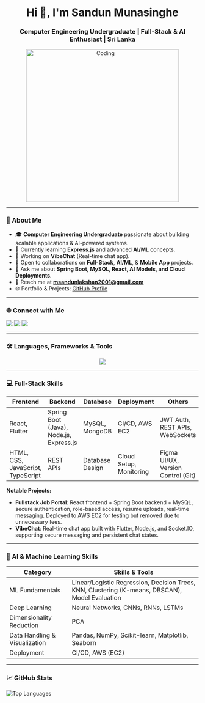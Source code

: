 <h1 align="center">Hi 👋, I'm Sandun Munasinghe</h1>
<h3 align="center">Computer Engineering Undergraduate | Full-Stack & AI Enthusiast | Sri Lanka</h3>

<p align="center">
  <img src="https://cdn.dribbble.com/users/1162077/screenshots/3848914/media/7ed7d5ca720e7af3b92856e45f7a7545.gif" alt="Coding" width="400"/>
</p>

---

### 🚀 About Me  
- 🎓 **Computer Engineering Undergraduate** passionate about building scalable applications & AI-powered systems.  
- 🌱 Currently learning **Express.js** and advanced **AI/ML** concepts.  
- 💼 Working on **VibeChat** (Real-time chat app).  
- 🤝 Open to collaborations on **Full-Stack**, **AI/ML**, & **Mobile App** projects.  
- 💬 Ask me about **Spring Boot, MySQL, React, AI Models, and Cloud Deployments**.  
- 📧 Reach me at **msandunlakshan2001@gmail.com**  
- 🌐 Portfolio & Projects: [GitHub Profile](https://github.com/SandunMunasinghe20)  

---

### 🌐 Connect with Me  
<p align="left">
  <a href="mailto:msandunlakshan2001@gmail.com?subject=Hello%20Sandun"><img src="https://img.shields.io/badge/Email-D14836?style=for-the-badge&logo=gmail&logoColor=white"/></a>
  <a href="https://www.linkedin.com/in/sandun-lakshan-munasinghe-3b142824b/"><img src="https://img.shields.io/badge/LinkedIn-0077B5?style=for-the-badge&logo=linkedin&logoColor=white"/></a>
  <a href="https://github.com/SandunMunasinghe20"><img src="https://img.shields.io/badge/GitHub-000000?style=for-the-badge&logo=github&logoColor=white"/></a>
</p>

---

### 🛠️ Languages, Frameworks & Tools  

<p align="center">
  <img src="https://skillicons.dev/icons?i=java,spring,python,react,reactnative,flutter,mysql,postgres,php,html,css,js,ts,nodejs,express,docker,git,linux,aws,figma,unity,matlab" />
</p>

---

### 💻 Full-Stack Skills  

| Frontend | Backend | Database | Deployment | Others |
|----------|---------|---------|-----------|--------|
| React, Flutter | Spring Boot (Java), Node.js, Express.js | MySQL, MongoDB | CI/CD, AWS EC2 | JWT Auth, REST APIs, WebSockets |
| HTML, CSS, JavaScript, TypeScript | REST APIs | Database Design | Cloud Setup, Monitoring | Figma UI/UX, Version Control (Git) |

**Notable Projects:**  
- **Fullstack Job Portal**: React frontend + Spring Boot backend + MySQL, secure authentication, role-based access, resume uploads, real-time messaging. Deployed to AWS EC2 for testing but removed due to unnecessary fees.  
- **VibeChat**: Real-time chat app built with Flutter, Node.js, and Socket.IO, supporting secure messaging and persistent chat states.  

---

### 🤖 AI & Machine Learning Skills  

| Category | Skills & Tools |
|----------|----------------|
| ML Fundamentals | Linear/Logistic Regression, Decision Trees, KNN, Clustering (K-means, DBSCAN), Model Evaluation |
| Deep Learning | Neural Networks, CNNs, RNNs, LSTMs |
| Dimensionality Reduction | PCA|
| Data Handling & Visualization | Pandas, NumPy, Scikit-learn, Matplotlib, Seaborn |
| Deployment | CI/CD, AWS (EC2) |

---

### 📈 GitHub Stats  

  <img src="https://github-readme-stats.vercel.app/api/top-langs/?username=SandunMunasinghe20&layout=compact&theme=tokyonight&include_private=true" alt="Top Languages"/>
</p>
